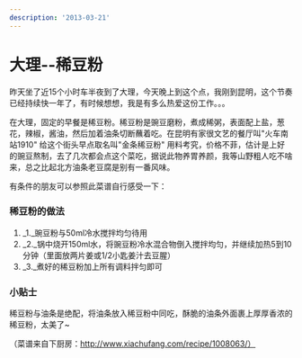 ```yaml
---
description: '2013-03-21'
---
```


# 大理--稀豆粉

昨天坐了近15个小时车半夜到了大理，今天晚上到这个点，我刚到昆明，这个节奏已经持续快一年了，有时候想想，我是有多么热爱这份工作。。。

在大理，固定的早餐是稀豆粉。稀豆粉是豌豆磨粉，煮成稀粥，表面配上盐，葱花，辣椒，酱油，然后加着油条切断蘸着吃。在昆明有家很文艺的餐厅叫"火车南站1910" 给这个街头早点取名叫"金条稀豆粉" 用料考究，价格不菲，估计是上好的豌豆熬制，去了几次都会点这个菜吃，据说此物养胃养颜，我等山野粗人吃不啥来，总之比起北方油条老豆腐是别有一番风味。

有条件的朋友可以参照此菜谱自行感受一下：

### 稀豆粉的做法  

1. _1._豌豆粉与50ml冷水搅拌均匀待用 
2. _2._锅中烧开150ml水，将豌豆粉冷水混合物倒入搅拌均匀，并继续加热5到10分钟（里面放两片姜或1/2小匙姜汁去豆腥） 
3. _3._煮好的稀豆粉加上所有调料拌匀即可 

### 小贴士

稀豆粉与油条是绝配，将油条放入稀豆粉中同吃，酥脆的油条外面裹上厚厚香浓的稀豆粉，太美了~

（菜谱来自下厨房：http://www.xiachufang.com/recipe/1008063/）

